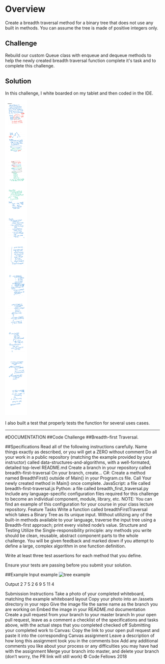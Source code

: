 # Overview

Create a breadth traversal method for a binary tree that does not use any built in methods. You can assume the tree 
is made of positive integers only. 

## Challenge
Rebuild our custom Queue class with enqueue and dequeue methods to help the newly created breadth traversal function 
complete it's task and to complete this challenge.

## Solution
In this challenge, I white boarded on my tablet and then coded in the IDE.

![Whiteboard 17](https://github.com/FavoredFortune/data-structures-and-algorithms/blob/master/assets/Whiteboard17.png)

I also built a test that properly tests the function for several uses cases.

---------------------- 

#DOCUMENTATION
##Code Challenge
##Breadth-first Traversal.

##Specifications
Read all of the following instructions carefully. Name things exactly as described, or you will get a ZERO without comment
Do all your work in a public repository (matching the example provided by your instructor) called data-structures-and-algorithms, with a well-formated, detailed top-level README.md
Create a branch in your repository called breadth-first-traversal
On your branch, create…
C#: Create a method named BreadthFirst() outside of Main() in your Program.cs file. Call Your newly created method in Main() once complete.
JavaScript: a file called breadth-first-traversal.js
Python: a file called breadth_first_traversal.py
Include any language-specific configuration files required for this challenge to become an individual component, module, library, etc.
NOTE: You can find an example of this configuration for your course in your class lecture repository.
Feature Tasks
Write a function called breadthFirstTraversal which takes a Binary Tree as its unique input. Without utilizing any of the built-in methods available to your language, traverse the input tree using a Breadth-first approach; print every visited node’s value.
Structure and Testing
Utilize the Single-responsibility principle: any methods you write should be clean, reusable, abstract component parts to the whole challenge. You will be given feedback and marked down if you attempt to define a large, complex algorithm in one function definition.

Write at least three test assertions for each method that you define.

Ensure your tests are passing before you submit your solution.

##Example
Input
example
![tree example](/Users/sooz/codefellows/401Java/data-structures-and-algorithms/assets/binary-tree-breadthfirst.png)

Output
2
7
5
2
6
9
5
11
4

Submission Instructions
Take a photo of your completed whiteboard, matching the example whiteboard layout
Copy your photo into an /assets directory in your repo
Give the image file the same name as the branch you are working on
Embed the image in your README.md documentation
Create a pull request from your branch to your master branch
In your open pull request, leave as a comment a checklist of the specifications and tasks above, with the actual steps that you completed checked off
Submitting your completed work to Canvas:
Copy the link to your open pull request and paste it into the corresponding Canvas assignment
Leave a description of how long this assignment took you in the comments box
Add any additional comments you like about your process or any difficulties you may have had with the assignment
Merge your branch into master, and delete your branch (don’t worry, the PR link will still work)
© Code Fellows 2018